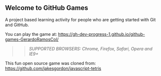 ## Welcome to GitHub Games 

A project based learning activity for people who are getting started with Git and GitHub.

You can play the game at: https://gh-dev-progress-1.github.io/github-games-GerardoRamosCol/

>> _*SUPPORTED BROWSERS*: Chrome, Firefox, Safari, Opera and IE9+_

This fun open source game was cloned from: https://github.com/jakesgordon/javascript-tetris
